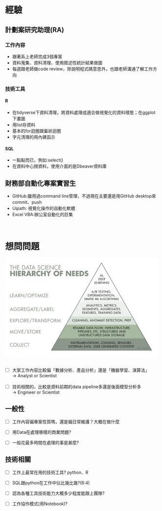 # 經驗
## 計劃案研究助理(RA)
### 工作內容
- 跟著系上老師完成3個專案
- 資料蒐集、資料清理、使用敘述性統計結果做圖
- 每週跟老師做code review，除說明程式碼意思外，也跟老師溝通了解工作方向

### 技術工具
#### R
- 在tidyverse下資料清理，將資料處理成適合做視覺化的資料樣態；在ggplot下畫圖
- 用list存資料
- 基本的for迴圈跟巢狀迴圈
- 字元清理的用內建函示

#### SQL
- 一點點而已，例如:select()
- 在資料中心撈資料，使用介面的是Dbeaver資料庫

## 財務部自動化專案實習生
- GitHub:雖用過command line管理，不過現在主要還是用GitHub desktop來commit、push
- Uipath: 視覺化操作的自動化軟體
- Excel VBA:辦公室自動化的巨集
<br><br><br>

# 想問問題
<img src="./picture/DS需求三角形.png" width="500" ><br><br>
- [ ] 大家工作內容比較偏「數據分析、產品分析」還是「機器學習、演算法」<br>
&rarr; Analyst or Scientist<br><br>
- [ ] 技術相關的，比較是資料前期的data pipeline多還是後面模型分析多<br>
&rarr; Engineer or Scientist

## 一般性
- [ ] 工作內容偏專案性質嗎，還是偏日常維護？大概在做什麼
- [ ] 用Data在處理哪樣的商業問題?<br>
- [ ] 一般花最多時間在處理的事是甚麼?


## 技術相關
- [ ] 工作上最常在用的技術工具? python、R<br>
- [ ] SQL跟python在工作中佔比幾比幾?(6:4)
- [ ] 認為各種工具技術能力大概多少程度能跟上團隊?
- [ ] 工作協作模式(用Notebook)?


